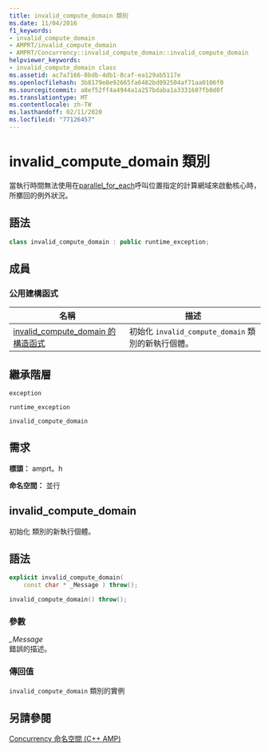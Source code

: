 ```yaml
---
title: invalid_compute_domain 類別
ms.date: 11/04/2016
f1_keywords:
- invalid_compute_domain
- AMPRT/invalid_compute_domain
- AMPRT/Concurrency::invalid_compute_domain::invalid_compute_domain
helpviewer_keywords:
- invalid_compute_domain class
ms.assetid: ac7a7166-8bdb-4db1-8caf-ea129ab5117e
ms.openlocfilehash: 3b8179e8e92665fa6482bd092504af71aa0106f0
ms.sourcegitcommit: a8ef52ff4a4944a1a257bdaba1a3331607fb8d0f
ms.translationtype: MT
ms.contentlocale: zh-TW
ms.lasthandoff: 02/11/2020
ms.locfileid: "77126457"
---
```

# <a name="invalid_compute_domain-class"></a>invalid_compute_domain 類別

當執行時間無法使用在[parallel_for_each](concurrency-namespace-functions-amp.md#parallel_for_each)呼叫位置指定的計算網域來啟動核心時，所擲回的例外狀況。

## <a name="syntax"></a>語法

```cpp
class invalid_compute_domain : public runtime_exception;
```

## <a name="members"></a>成員

### <a name="public-constructors"></a>公用建構函式

|名稱|描述|
|----------|-----------------|
|[invalid_compute_domain 的構造函式](#ctor)|初始化 `invalid_compute_domain` 類別的新執行個體。|

## <a name="inheritance-hierarchy"></a>繼承階層

`exception`

`runtime_exception`

`invalid_compute_domain`

## <a name="requirements"></a>需求

**標頭：** amprt。h

**命名空間：** 並行

## <a name="ctor"></a>invalid_compute_domain

初始化  類別的新執行個體。

## <a name="syntax"></a>語法

```cpp
explicit invalid_compute_domain(
    const char * _Message ) throw();

invalid_compute_domain() throw();
```

### <a name="parameters"></a>參數

*_Message*<br/>
錯誤的描述。

### <a name="return-value"></a>傳回值

`invalid_compute_domain` 類別的實例

## <a name="see-also"></a>另請參閱

[Concurrency 命名空間 (C++ AMP)](concurrency-namespace-cpp-amp.md)
